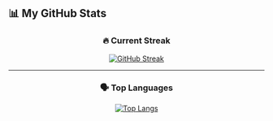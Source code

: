 ## 📊 My GitHub Stats  

<div align="center">

### 🔥 Current Streak  
[![GitHub Streak](https://streak-stats.demolab.com?user=joon6390&theme=radical&hide_border=false&border_radius=10)](https://git.io/streak-stats)

---

### 🗣️ Top Languages  
[![Top Langs](https://github-readme-stats.vercel.app/api/top-langs/?username=joon6390&layout=compact&theme=radical&count_private=true)](https://github.com/anuraghazra/github-readme-stats)

</div>
